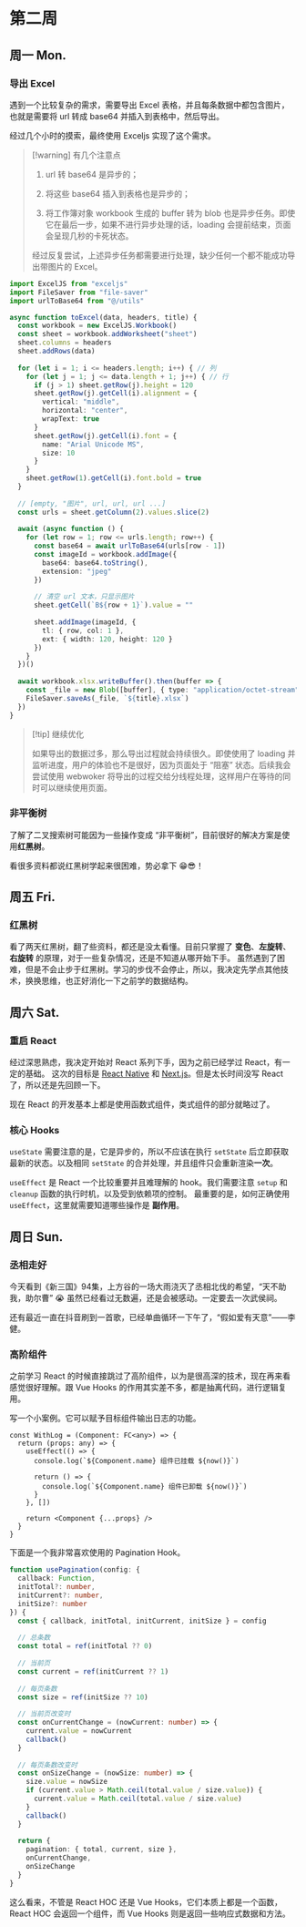 # 第二周

## 周一 Mon. <Badge type="info" text="06-03" />

### 导出 Excel

遇到一个比较复杂的需求，需要导出 Excel 表格，并且每条数据中都包含图片，也就是需要将 url 转成 base64 并插入到表格中，然后导出。

经过几个小时的摸索，最终使用 Exceljs 实现了这个需求。

> [!warning] 有几个注意点
>
> 1. url 转 base64 是异步的；
>
> 2. 将这些 base64 插入到表格也是异步的；
>
> 3. 将工作簿对象 workbook 生成的 buffer 转为 blob 也是异步任务。即使它在最后一步，如果不进行异步处理的话，loading
     会提前结束，页面会呈现几秒的卡死状态。
>
> 经过反复尝试，上述异步任务都需要进行处理，缺少任何一个都不能成功导出带图片的 Excel。

```ts
import ExcelJS from "exceljs"
import FileSaver from "file-saver"
import urlToBase64 from "@/utils"

async function toExcel(data, headers, title) {
  const workbook = new ExcelJS.Workbook()
  const sheet = workbook.addWorksheet("sheet")
  sheet.columns = headers
  sheet.addRows(data)
  
  for (let i = 1; i <= headers.length; i++) { // 列
    for (let j = 1; j <= data.length + 1; j++) { // 行
      if (j > 1) sheet.getRow(j).height = 120
      sheet.getRow(j).getCell(i).alignment = {
        vertical: "middle",
        horizontal: "center",
        wrapText: true
      }
      sheet.getRow(j).getCell(i).font = {
        name: "Arial Unicode MS",
        size: 10
      }
    }
    sheet.getRow(1).getCell(i).font.bold = true
  }
  
  // [empty, "图片", url, url, url ...]
  const urls = sheet.getColumn(2).values.slice(2)
  
  await (async function () {
    for (let row = 1; row <= urls.length; row++) {
      const base64 = await urlToBase64(urls[row - 1])
      const imageId = workbook.addImage({
        base64: base64.toString(),
        extension: "jpeg"
      })
      
      // 清空 url 文本，只显示图片
      sheet.getCell(`B${row + 1}`).value = ""
      
      sheet.addImage(imageId, {
        tl: { row, col: 1 },
        ext: { width: 120, height: 120 }
      })
    }
  })()
  
  await workbook.xlsx.writeBuffer().then(buffer => {
    const _file = new Blob([buffer], { type: "application/octet-stream" })
    FileSaver.saveAs(_file, `${title}.xlsx`)
  })
}
```

> [!tip] 继续优化
>
> 如果导出的数据过多，那么导出过程就会持续很久。即使使用了 loading 并监听进度，用户的体验也不是很好，因为页面处于 “阻塞” 状态。后续我会尝试使用 webwoker
> 将导出的过程交给分线程处理，这样用户在等待的同时可以继续使用页面。

### 非平衡树

了解了二叉搜索树可能因为一些操作变成 “非平衡树”，目前很好的解决方案是使用**红黑树**。

看很多资料都说红黑树学起来很困难，势必拿下 😁😎！

## 周五 Fri. <Badge type="info" text="06-07" />

### 红黑树 <Badge type="warning" text="pending" />

看了两天红黑树，翻了些资料，都还是没太看懂。目前只掌握了 **变色**、**左旋转**、**右旋转** 的原理，对于一些复杂情况，还是不知道从哪开始下手。
虽然遇到了困难，但是不会止步于红黑树。学习的步伐不会停止，所以，我决定先学点其他技术，换换思维，也正好消化一下之前学的数据结构。

## 周六 Sat. <Badge type="info" text="06-08" />

### 重启 React

经过深思熟虑，我决定开始对 React 系列下手，因为之前已经学过 React，有一定的基础。 这次的目标是 [React Native](https://reactnative.dev)
和 [Next.js](https://nextjs.org)。但是太长时间没写 React 了，所以还是先回顾一下。

现在 React 的开发基本上都是使用函数式组件，类式组件的部分就略过了。

### 核心 Hooks

`useState` 需要注意的是，它是异步的，所以不应该在执行 `setState` 后立即获取最新的状态。以及相同 `setState` 的合并处理，并且组件只会重新渲染**一次**。

`useEffect` 是 React 一个比较重要并且难理解的 hook。我们需要注意 `setup` 和 `cleanup` 函数的执行时机，以及受到依赖项的控制。
最重要的是，如何正确使用 `useEffect`，这里就需要知道哪些操作是 **副作用**。

## 周日 Sun. <Badge type="info" text="06-09" />

### 丞相走好

今天看到《新三国》94集，上方谷的一场大雨浇灭了丞相北伐的希望，“天不助我，助尔曹” 😭 虽然已经看过无数遍，还是会被感动。一定要去一次武侯祠。

还有最近一直在抖音刷到一首歌，已经单曲循环一下午了，“假如爱有天意”——李健。

### 高阶组件

之前学习 React 的时候直接跳过了高阶组件，以为是很高深的技术，现在再来看感觉很好理解。跟 Vue Hooks 的作用其实差不多，都是抽离代码，进行逻辑复用。

写一个小案例。它可以赋予目标组件输出日志的功能。

```tsx
const WithLog = (Component: FC<any>) => {
  return (props: any) => {
    useEffect(() => {
      console.log(`${Component.name} 组件已挂载 ${now()}`)
      
      return () => {
        console.log(`${Component.name} 组件已卸载 ${now()}`)
      }
    }, [])
    
    return <Component {...props} />
  }
}
```

下面是一个我非常喜欢使用的 Pagination Hook。

```ts
function usePagination(config: {
  callback: Function,
  initTotal?: number,
  initCurrent?: number,
  initSize?: number
}) {
  const { callback, initTotal, initCurrent, initSize } = config
  
  // 总条数
  const total = ref(initTotal ?? 0)
  
  // 当前页
  const current = ref(initCurrent ?? 1)
  
  // 每页条数
  const size = ref(initSize ?? 10)
  
  // 当前页改变时
  const onCurrentChange = (nowCurrent: number) => {
    current.value = nowCurrent
    callback()
  }
  
  // 每页条数改变时
  const onSizeChange = (nowSize: number) => {
    size.value = nowSize
    if (current.value > Math.ceil(total.value / size.value)) {
      current.value = Math.ceil(total.value / size.value)
    }
    callback()
  }
  
  return {
    pagination: { total, current, size },
    onCurrentChange,
    onSizeChange
  }
}
```

这么看来，不管是 React HOC 还是 Vue Hooks，它们本质上都是一个函数，React HOC 会返回一个组件，而 Vue Hooks 则是返回一些响应式数据和方法。
